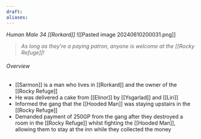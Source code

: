 ```yaml
---
draft: 
aliases:
---
```

*Human Male 34 [[Rorkard]]*
![[Pasted image 20240610200031.png]]
> *As long as they're a paying patron, anyone is welcome at the [[Rocky Refuge]]!*
###### Overview
- [[Sarmon]] is a man who lives in [[Rorkard]] and the owner of the [[Rocky Refuge]]
- He was delivered a cake from [[Elinor]] by [[Ysgarlad]] and [[Liri]]
- Informed the gang that the [[Hooded Man]] was staying upstairs in the [[Rocky Refuge]]
- Demanded payment of 250GP from the gang after they destroyed a room in the [[Rocky Refuge]] whilst fighting the [[Hooded Man]], allowing them to stay at the inn while they collected the money